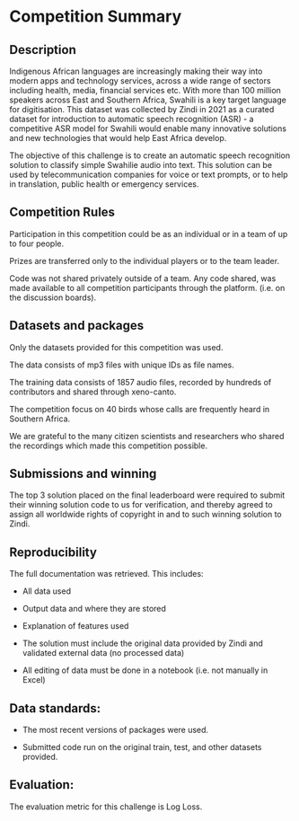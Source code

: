 # Competition Summary

## Description

Indigenous African languages are increasingly making their way into modern apps and technology services, across a wide range of sectors including health, media, financial services etc. With more than 100 million speakers across East and Southern Africa, Swahili is a key target language for digitisation. This dataset was collected by Zindi in 2021 as a curated dataset for introduction to automatic speech recognition (ASR) - a competitive ASR model for Swahili would enable many innovative solutions and new technologies that would help East Africa develop.

The objective of this challenge is to create an automatic speech recognition solution to classify simple Swahilie audio into text. This solution can be used by telecommunication companies for voice or text prompts, or to help in translation, public health or emergency services.


## Competition Rules

Participation in this competition could be as an individual or in a team of up to four people.

Prizes are transferred only to the individual players or to the team leader.

Code was not shared privately outside of a team. Any code shared, was made available to all competition participants through the platform. (i.e. on the discussion boards).


## Datasets and packages

Only the datasets provided for this competition was used.

The data consists of mp3 files with unique IDs as file names.

The training data consists of 1857 audio files, recorded by hundreds of contributors and shared through xeno-canto. 

The competition focus on 40 birds whose calls are frequently heard in Southern Africa.

We are grateful to the many citizen scientists and researchers who shared the recordings which made this competition possible.


## Submissions and winning

The top 3 solution placed on the final leaderboard were required to submit their winning solution code to us for verification, and thereby agreed to assign all worldwide rights of copyright in and to such winning solution to Zindi.


## Reproducibility

The full documentation was retrieved. This includes:
- All data used

- Output data and where they are stored

- Explanation of features used

- The solution must include the original data provided by Zindi and validated external data (no processed data)

- All editing of data must be done in a notebook (i.e. not manually in Excel)


## Data standards:

- The most recent versions of packages were used.

- Submitted code run on the original train, test, and other datasets provided.


## Evaluation:

The evaluation metric for this challenge is Log Loss.



